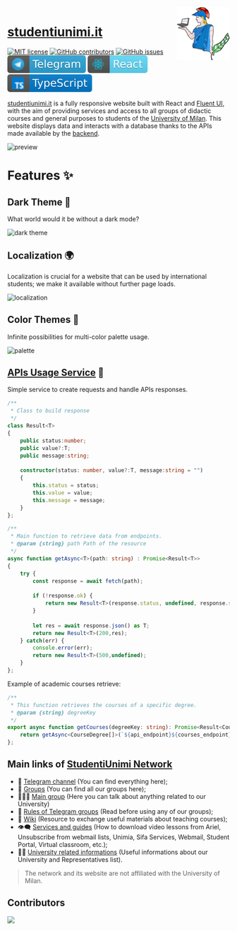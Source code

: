 <img src="public/logo/unimi500.png" width="120" height="120" align="right" />

# [studentiunimi.it](https://studentiunimi.it/)
[![MIT license](https://img.shields.io/badge/License-MIT-blue.svg)](https://lbesson.mit-license.org/) 
[![GitHub contributors](https://badgen.net/github/contributors/StudentiUniMi/website)](https://GitHub.com/StudentiUniMi/website/graphs/contributors/)
[![GitHub issues](https://img.shields.io/github/issues/StudentiUniMi/website)](https://github.com/StudentiUniMi/website/issues/)
[![telegram](./public/svg/telegram.svg)](https://t.me/studenti_unimi) 
[![React](./public/svg/react.svg)](https://it.reactjs.org/) 
[![typescript](./public/svg/typescript.svg)](https://www.typescriptlang.org/) 

[studentiunimi.it](https://studentiunimi.it/) is a fully responsive website built with React and [Fluent UI](https://developer.microsoft.com/en-us/fluentui#/), with the aim of providing services and access to all groups of didactic courses and general purposes to students of the [University of Milan](https://www.unimi.it/). This website displays data and interacts with a database thanks to the APIs made available by the [backend](https://github.com/StudentiUniMi/backend).

![preview](https://user-images.githubusercontent.com/52317197/169861477-0b81f4ae-8c49-4a0b-8e23-a75bb9107ae6.png)

# Features ✨
## Dark Theme 🌚
What world would it be without a dark mode?

![dark theme](https://user-images.githubusercontent.com/52317197/177864085-5764fc13-9657-45f3-bba5-48bd9edce863.png)

## Localization 🌍
Localization is crucial for a website that can be used by international students; we make it available without further page loads.

![localization](https://user-images.githubusercontent.com/52317197/177864684-6def6e5e-2fda-46e2-9435-2e5801db024f.png)

## Color Themes 🍭
Infinite possibilities for multi-color palette usage.

![palette](https://user-images.githubusercontent.com/52317197/177862579-77602480-a180-4ffd-bc8a-6f9df14f337a.png)

## [APIs Usage Service](https://github.com/StudentiUniMi/website/blob/master/services/Requests.ts) 🐝
Simple service to create requests and handle APIs responses.

```typescript
/**
 * Class to build response
 */
class Result<T>
{
    public status:number;
    public value?:T;
    public message:string;

    constructor(status: number, value?:T, message:string = "")
    {
        this.status = status;
        this.value = value;
        this.message = message;
    }
};
```

```typescript
/**
 * Main function to retrieve data from endpoints.
 * @param {string} path Path of the resource
 */
async function getAsync<T>(path: string) : Promise<Result<T>>
{
    try {
        const response = await fetch(path);

        if (!response.ok) {
            return new Result<T>(response.status, undefined, response.statusText);
        }

        let res = await response.json() as T;
        return new Result<T>(200,res);
    } catch(err) {
        console.error(err);
        return new Result<T>(500,undefined);
    }
};
```

Example of academic courses retrieve:

```typescript
/**
 * This function retrieves the courses of a specific degree.
 * @param {string} degreeKey
 */
export async function getCourses(degreeKey: string): Promise<Result<CourseDegree[]>> {
    return getAsync<CourseDegree[]>(`${api_endpoint}${courses_endpoint}?deg_id=${degreeKey}`);
};
```

## Main links of [StudentiUnimi Network](https://github.com/StudentiUnimi)
- 🛫 [Telegram channel](https://t.me/studenti_unimi) (You can find everything here);
- 📝 [Groups](https://studentiunimi.it/courses/) (You can find all our groups here);
- 👨‍👨‍👦 [Main group](https://t.me/unimichat) (Here you can talk about anything related to our University)
- 📮 [Rules of Telegram groups](https://studentiunimi.it/rules/) (Read before using any of our groups);
- 📖 [Wiki](https://wiki.studentiunimi.it/) (Resource to exchange useful materials about teaching courses);
- 👁‍🗨 [Services and guides](http://unimia.studentiunimi.it/) (How to download video lessons from Ariel, Unsubscribe from webmail lists, Unimia, Sifa Services, Webmail, Student Portal, Virtual classroom, etc.);
- 👨‍💻 [University related informations](https://studentiunimi.it/representatives/) (Useful informations about our University and Representatives list).

> The network and its website are not affiliated with the University of Milan.

## Contributors
<a href="https://github.com/StudentiUniMi/website/graphs/contributors">
  <img src="https://contrib.rocks/image?repo=StudentiUniMi/website" />
</a>
